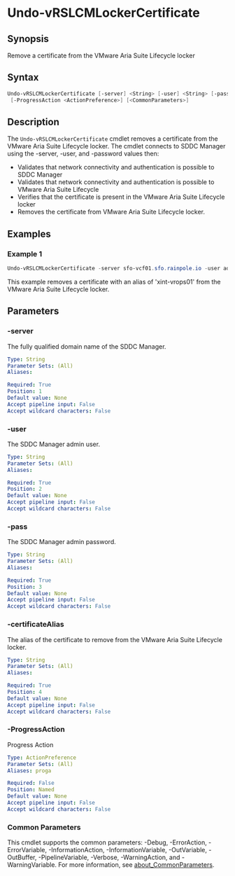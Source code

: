# Undo-vRSLCMLockerCertificate

## Synopsis

Remove a certificate from the VMware Aria Suite Lifecycle locker

## Syntax

```powershell
Undo-vRSLCMLockerCertificate [-server] <String> [-user] <String> [-pass] <String> [-certificateAlias] <String>
 [-ProgressAction <ActionPreference>] [<CommonParameters>]
```

## Description

The `Undo-vRSLCMLockerCertificate` cmdlet removes a certificate from the VMware Aria Suite Lifecycle locker.
The cmdlet connects to SDDC Manager using the -server, -user, and -password values then:

- Validates that network connectivity and authentication is possible to SDDC Manager
- Validates that network connectivity and authentication is possible to VMware Aria Suite Lifecycle
- Verifies that the certificate is present in the VMware Aria Suite Lifecycle locker
- Removes the certificate from VMware Aria Suite Lifecycle locker.

## Examples

### Example 1

```powershell
Undo-vRSLCMLockerCertificate -server sfo-vcf01.sfo.rainpole.io -user administrator@vsphere.local -pass VMw@re1! -certificateAlias "xint-vrops01"
```

This example removes a certificate with an alias of 'xint-vrops01' from the VMware Aria Suite Lifecycle locker.

## Parameters

### -server

The fully qualified domain name of the SDDC Manager.

```yaml
Type: String
Parameter Sets: (All)
Aliases:

Required: True
Position: 1
Default value: None
Accept pipeline input: False
Accept wildcard characters: False
```

### -user

The SDDC Manager admin user.

```yaml
Type: String
Parameter Sets: (All)
Aliases:

Required: True
Position: 2
Default value: None
Accept pipeline input: False
Accept wildcard characters: False
```

### -pass

The SDDC Manager admin password.

```yaml
Type: String
Parameter Sets: (All)
Aliases:

Required: True
Position: 3
Default value: None
Accept pipeline input: False
Accept wildcard characters: False
```

### -certificateAlias

The alias of the certificate to remove from the VMware Aria Suite Lifecycle locker.

```yaml
Type: String
Parameter Sets: (All)
Aliases:

Required: True
Position: 4
Default value: None
Accept pipeline input: False
Accept wildcard characters: False
```

### -ProgressAction

Progress Action

```yaml
Type: ActionPreference
Parameter Sets: (All)
Aliases: proga

Required: False
Position: Named
Default value: None
Accept pipeline input: False
Accept wildcard characters: False
```

### Common Parameters

This cmdlet supports the common parameters: -Debug, -ErrorAction, -ErrorVariable, -InformationAction, -InformationVariable, -OutVariable, -OutBuffer, -PipelineVariable, -Verbose, -WarningAction, and -WarningVariable. For more information, see [about_CommonParameters](http://go.microsoft.com/fwlink/?LinkID=113216).
